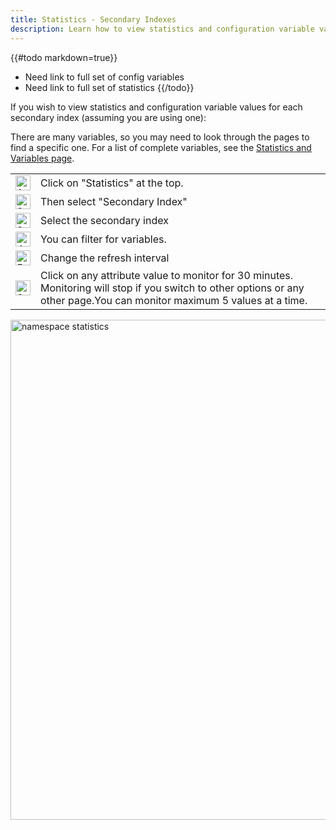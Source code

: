 ```yaml
---
title: Statistics - Secondary Indexes
description: Learn how to view statistics and configuration variable values for Secondary Indexes.
---
```

{{#todo markdown=true}}
- Need link to full set of config variables
- Need link to full set of statistics
{{/todo}}

If you wish to view statistics and configuration variable values for each secondary index (assuming you are using one):

There are many variables, so you may need to look through the pages to find a specific one. For a list of complete variables, see the [Statistics and Variables page](stats.html).
<table border="0">
	<tr>
		<td>
			<img src="/docs/amc/assets/images/1.png" alt="1" width="24" style="max-width: none">
		</td>
		<td>
			Click on "Statistics" at the top.
		</td>
	</tr>
	<tr>
		<td>
			<img src="/docs/amc/assets/images/2.png" alt="2" width="24" style="max-width: none"> 
		</td>
		<td>
			Then select "Secondary Index"
		</td>
	</tr>
	<tr>
		<td>
			<img src="/docs/amc/assets/images/3.png" alt="3" width="24" style="max-width: none"> 
		</td>
		<td>
			Select the secondary index
		</td>
	</tr>
	<tr>
		<td>
			<img src="/docs/amc/assets/images/4.png" alt="4" width="24" style="max-width: none"> 
		</td>
		<td>
			You can filter for variables.
		</td>
	</tr>
	<tr>
		<td>
			<img src="/docs/amc/assets/images/5.png" alt="5" width="24" style="max-width: none"> 
		</td>
		<td>
			Change the refresh interval
		</td>
	</tr>
	<tr>
		<td>
			<img src="/docs/amc/assets/images/6.png" alt="6" width="24" style="max-width: none"> 
		</td>
		<td>
			Click on any attribute value to monitor for 30 minutes. Monitoring will stop if you switch to other options or any other page.You can monitor maximum 5 values at a time.
		</td>
	</tr>
</table>
<img src="/docs/amc/assets/images/C_sindex_statistics.png" alt="namespace statistics" width="800">




